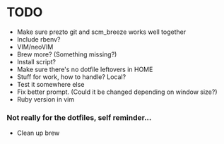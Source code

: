 # TODO
- Make sure prezto git and scm_breeze works well together
- Include rbenv?
- VIM/neoVIM
- Brew more? (Something missing?)
- Install script?
- Make sure there's no dotfile leftovers in HOME
- Stuff for work, how to handle? Local?
- Test it somewhere else
- Fix better prompt. (Could it be changed depending on window size?)
- Ruby version in vim

### Not really for the dotfiles, self reminder...
- Clean up brew
